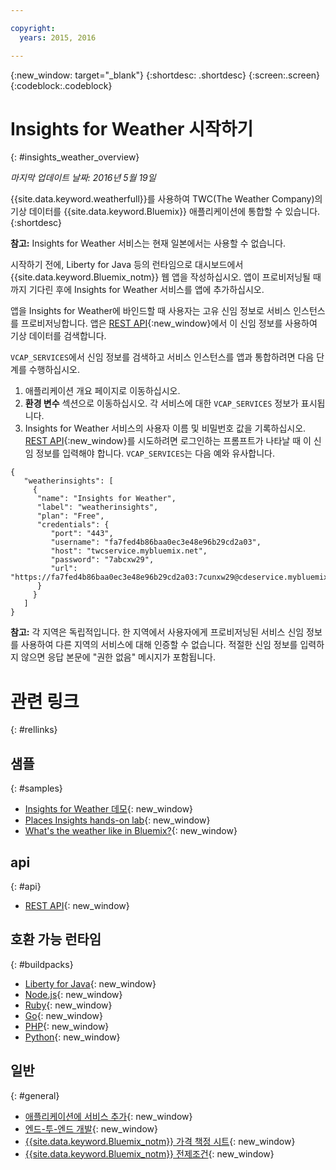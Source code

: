 ```yaml
---

copyright:
  years: 2015, 2016

---
```


{:new_window: target="_blank"}
{:shortdesc: .shortdesc}
{:screen:.screen}
{:codeblock:.codeblock}

# Insights for Weather 시작하기
{: #insights_weather_overview}

*마지막 업데이트 날짜: 2016년 5월 19일*

{{site.data.keyword.weatherfull}}를 사용하여 TWC(The Weather Company)의 기상 데이터를
{{site.data.keyword.Bluemix}} 애플리케이션에 통합할 수 있습니다.
{:shortdesc}

**참고:** Insights for Weather 서비스는 현재 일본에서는 사용할 수 없습니다. 

시작하기 전에, Liberty for Java 등의 런타임으로 대시보드에서 {{site.data.keyword.Bluemix_notm}} 웹 앱을 작성하십시오. 
앱이 프로비저닝될 때까지 기다린 후에 Insights for Weather 서비스를 앱에 추가하십시오. 

앱을 Insights for Weather에 바인드할 때 사용자는 고유 신임 정보로 서비스 인스턴스를 프로비저닝합니다. 
앱은 [REST API](https://twcservice.{APPDomain}/rest-api/){:new_window}에서 이 신임 정보를 사용하여 기상 데이터를 검색합니다. 

`VCAP_SERVICES`에서 신임 정보를 검색하고 서비스 인스턴스를 앱과 통합하려면 다음 단계를 수행하십시오. 

1. 애플리케이션 개요 페이지로 이동하십시오.
2. **환경 변수** 섹션으로 이동하십시오. 각 서비스에 대한 `VCAP_SERVICES` 정보가 표시됩니다.
3. Insights for Weather 서비스의 사용자 이름 및 비밀번호 값을 기록하십시오.
[REST API](https://twcservice.{APPDomain}/rest-api/){:new_window}를
시도하려면 로그인하는 프롬프트가 나타날 때 이 신임 정보를 입력해야 합니다.
`VCAP_SERVICES`는 다음 예와 유사합니다. 

```
{
   "weatherinsights": [
     {
      "name": "Insights for Weather",
      "label": "weatherinsights",
      "plan": "Free",
      "credentials": {
         "port": "443",
         "username": "fa7fed4b86baa0ec3e48e96b29cd2a03",
         "host": "twcservice.mybluemix.net",
         "password": "7abcxw29",
         "url": "https://fa7fed4b86baa0ec3e48e96b29cd2a03:7cunxw29@cdeservice.mybluemix.net"
      }
     }
   ]
}
```

**참고:** 각 지역은 독립적입니다. 한 지역에서 사용자에게
프로비저닝된 서비스 신임 정보를 사용하여 다른 지역의 서비스에 대해 인증할 수 없습니다.
적절한 신임 정보를 입력하지 않으면 응답 본문에 "권한 없음" 메시지가 포함됩니다.  

# 관련 링크
{: #rellinks}
## 샘플
{: #samples}
* [Insights for Weather 데모](http://insights-for-weather-demo.mybluemix.net/){: new_window}
* [Places Insights hands-on lab](https://github.com/IBM-Bluemix/places-insights-lab){: new_window}
* [What's the weather like in Bluemix?](https://developer.ibm.com/bluemix/2015/12/08/insights-weather-sample-overview){: new_window}

## api
{: #api}
* [REST API](https://twcservice.{APPDomain}/rest-api/){: new_window}

## 호환 가능 런타임 
{: #buildpacks}
* [Liberty for Java](https://console.{DomainName}/docs/runtimes/liberty/index.html){: new_window}
* [Node.js](https://console.{DomainName}/docs/runtimes/nodejs/index.html){: new_window}
* [Ruby](https://console.{DomainName}/docs/runtimes/ruby/index.html){: new_window}
* [Go](https://console.{DomainName}/docs/runtimes/go/index.html){: new_window}
* [PHP](https://console.{DomainName}/docs/runtimes/php/index.html){: new_window}
* [Python](https://console.{DomainName}/docs/runtimes/python/index.html){: new_window}

## 일반
{: #general}
* [애플리케이션에 서비스 추가](../reqnsi.html){: new_window}
* [엔드-투-엔드 개발](https://console.{DomainName}/docs/cfapps/ee.html){: new_window}
* [{{site.data.keyword.Bluemix_notm}} 가격 책정 시트](https://console.{DomainName}/pricing/){: new_window}
* [{{site.data.keyword.Bluemix_notm}} 전제조건](https://developer.ibm.com/bluemix/support/#prereqs){: new_window}
